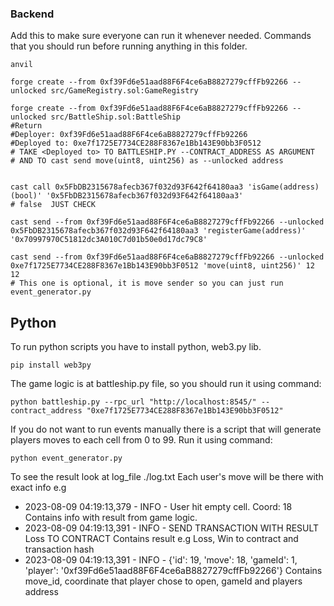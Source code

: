 ### Backend
Add this to make sure everyone can run it whenever needed.
Commands that you should run before running anything in this folder.
```shell
anvil

forge create --from 0xf39Fd6e51aad88F6F4ce6aB8827279cffFb92266 --unlocked src/GameRegistry.sol:GameRegistry

forge create --from 0xf39Fd6e51aad88F6F4ce6aB8827279cffFb92266 --unlocked src/BattleShip.sol:BattleShip
#Return 
#Deployer: 0xf39Fd6e51aad88F6F4ce6aB8827279cffFb92266
#Deployed to: 0xe7f1725E7734CE288F8367e1Bb143E90bb3F0512  
# TAKE <Deployed to> TO BATTLESHIP.PY --CONTRACT_ADDRESS AS ARGUMENT
# AND TO cast send move(uint8, uint256) as --unlocked address


cast call 0x5FbDB2315678afecb367f032d93F642f64180aa3 'isGame(address)(bool)' '0x5FbDB2315678afecb367f032d93F642f64180aa3'
# false  JUST CHECK 

cast send --from 0xf39Fd6e51aad88F6F4ce6aB8827279cffFb92266 --unlocked 0x5FbDB2315678afecb367f032d93F642f64180aa3 'registerGame(address)' '0x70997970C51812dc3A010C7d01b50e0d17dc79C8'

cast send --from 0xf39Fd6e51aad88F6F4ce6aB8827279cffFb92266 --unlocked 0xe7f1725E7734CE288F8367e1Bb143E90bb3F0512 'move(uint8, uint256)' 12 12
# This one is optional, it is move sender so you can just run event_generator.py
```
## Python
To run python scripts you have to install python, web3.py lib.
```
pip install web3py
```
The game logic is at battleship.py file, so you should run it using command:
```
python battleship.py --rpc_url "http://localhost:8545/" --contract_address "0xe7f1725E7734CE288F8367e1Bb143E90bb3F0512"
```
If you do not want to run events manually there is a script that will generate players moves to each cell from 0 to 99.
Run it using command:
```
python event_generator.py
```
To see the result look at log_file ./log.txt
Each user's move will be there with exact info e.g
- 2023-08-09 04:19:13,379 - INFO - User hit empty cell. Coord: 18
Contains info with result from game logic.
- 2023-08-09 04:19:13,391 - INFO - SEND TRANSACTION WITH RESULT Loss TO CONTRACT
Contains result e.g Loss, Win to contract and transaction hash
- 2023-08-09 04:19:13,391 - INFO - {'id': 19, 'move': 18, 'gameId': 1, 'player': '0xf39Fd6e51aad88F6F4ce6aB8827279cffFb92266'}
Contains move_id, coordinate that player chose to open, gameId and players address

